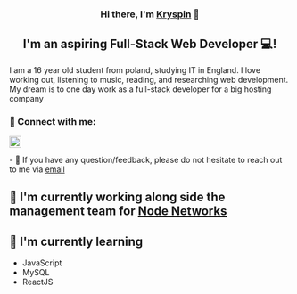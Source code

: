 <h3 align="center">
Hi there, I'm <a href="#" target="_blank" rel="noreferrer">Kryspin</a> 👋
</h3>

<h2 align="center">
I'm an aspiring Full-Stack Web Developer 💻!
</h2> 

I am a 16 year old student from poland, studying IT in England. I love working out, listening to music, reading, and researching web development. My dream is to one day work as a full-stack developer for a big hosting company

### 🤝 Connect with me:


<a href="https://instagram.com/yushi.95](https://www.instagram.com/kay.1_x/"><img align="left" src="https://raw.githubusercontent.com/yushi1007/yushi1007/main/images/instagram.svg" alt="Kay1 Instagram" width="21px"/></a>

</br>
</br>
- 💬 If you have any question/feedback, please do not hesitate to reach out to me via <a href="mailto: JemioloKryspin@Yahoo.Com">email</a>

## 🔭 I'm currently working along side the management team for <a href="https://discord.gg/cjYQTRSWxz"> Node Networks </a>


## 🌱 I'm currently learning

- JavaScript
- MySQL
- ReactJS

